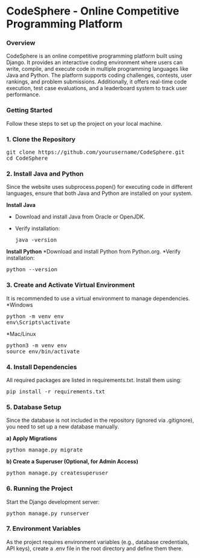 <h1>CodeSphere - Online Competitive Programming Platform </h1>
<h3>Overview</h3>
<p>
CodeSphere is an online competitive programming platform built using Django. It provides an interactive coding environment where users can write, compile, and execute 
code in multiple programming languages like Java and Python. The platform supports coding challenges, contests, user rankings, and problem submissions. Additionally, 
it offers real-time code execution, test case evaluations, and a leaderboard system to track user performance.
</p>

<h3>Getting Started</h3>
<p>
Follow these steps to set up the project on your local machine.
<h3><b>1. Clone the Repository</b></h3>
  
<pre>
git clone https://github.com/yourusername/CodeSphere.git
cd CodeSphere
</pre>

<h3><b>2. Install Java and Python</b></h3>
Since the website uses subprocess.popen() for executing code in different languages, ensure that both Java and Python are installed on your system.

<b>Install Java</b>
* Download and install Java from Oracle or OpenJDK.
* Verify installation:

  <pre>java -version</pre>

<b>Install Python</b>
*Download and install Python from Python.org.
*Verify installation:

  <pre>python --version</pre>

<h3><b>3. Create and Activate Virtual Environment</b></h3>

It is recommended to use a virtual environment to manage dependencies.<br>
*Windows

<pre>python -m venv env
env\Scripts\activate</pre>

*Mac/Linux

<pre>python3 -m venv env
source env/bin/activate</pre>

<h3><b>4. Install Dependencies</b></h3>
All required packages are listed in requirements.txt. Install them using:

<pre>pip install -r requirements.txt</pre>

<h3><b>5. Database Setup</b></h3>

Since the database is not included in the repository (ignored via .gitignore), you need to set up a new database manually.

<b>a) Apply Migrations</b>

<pre>python manage.py migrate</pre>

<b>b) Create a Superuser (Optional, for Admin Access)</b>

<pre>python manage.py createsuperuser</pre>

<h3><b>6. Running the Project</b></h3>
Start the Django development server:

<pre>python manage.py runserver</pre>

<h3><b>7. Environment Variables</b></h3>

As the project requires environment variables (e.g., database credentials, API keys), create a .env file in the root directory and define them there.

</p>
